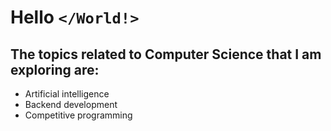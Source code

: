 <h1> Hello <code>&lt;/World!&gt;</code> </h1>

## The topics related to Computer Science that I am exploring are:

* Artificial intelligence
* Backend development
* Competitive programming
